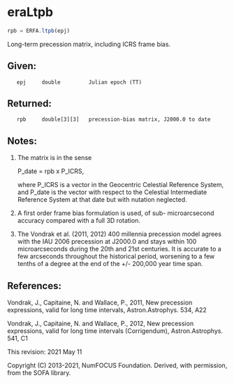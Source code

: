 # eraLtpb

```js
rpb = ERFA.ltpb(epj)
```

Long-term precession matrix, including ICRS frame bias.

## Given:
```
   epj     double         Julian epoch (TT)
```

## Returned:
```
   rpb     double[3][3]   precession-bias matrix, J2000.0 to date
```

## Notes:

1) The matrix is in the sense

      P_date = rpb x P_ICRS,

   where P_ICRS is a vector in the Geocentric Celestial Reference
   System, and P_date is the vector with respect to the Celestial
   Intermediate Reference System at that date but with nutation
   neglected.

2) A first order frame bias formulation is used, of sub-
   microarcsecond accuracy compared with a full 3D rotation.

3) The Vondrak et al. (2011, 2012) 400 millennia precession model
   agrees with the IAU 2006 precession at J2000.0 and stays within
   100 microarcseconds during the 20th and 21st centuries.  It is
   accurate to a few arcseconds throughout the historical period,
   worsening to a few tenths of a degree at the end of the
   +/- 200,000 year time span.

## References:

  Vondrak, J., Capitaine, N. and Wallace, P., 2011, New precession
  expressions, valid for long time intervals, Astron.Astrophys. 534,
  A22

  Vondrak, J., Capitaine, N. and Wallace, P., 2012, New precession
  expressions, valid for long time intervals (Corrigendum),
  Astron.Astrophys. 541, C1

This revision:  2021 May 11

Copyright (C) 2013-2021, NumFOCUS Foundation.
Derived, with permission, from the SOFA library.
